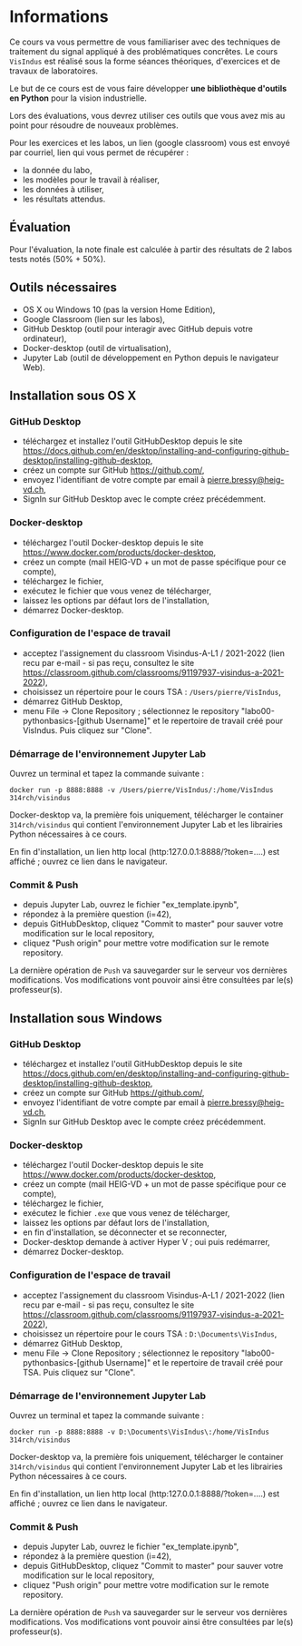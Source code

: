 # Informations

Ce cours va vous permettre de vous familiariser avec des techniques de traitement du signal appliqué à des problématiques concrêtes. Le cours `VisIndus` est  réalisé sous la forme séances théoriques, d'exercices et de travaux de laboratoires. 

Le but de ce cours est de vous faire développer **une bibliothèque d'outils en Python** pour la vision industrielle.

Lors des évaluations, vous devrez utiliser ces outils que vous avez mis au point pour résoudre de nouveaux problèmes.

Pour les exercices et les labos, un lien (google classroom) vous est envoyé par courriel, lien qui vous permet de récupérer :
- la donnée du labo, 
- les modèles pour le travail à réaliser,
- les données à utiliser,
- les résultats attendus.

## Évaluation

Pour l'évaluation, la note finale est calculée à partir des résultats de 2 labos tests notés (50% + 50%).

## Outils nécessaires

- OS X ou Windows 10 (pas la version Home Edition),
- Google Classroom (lien sur les labos), 
- GitHub Desktop (outil pour interagir avec GitHub depuis votre ordinateur),
- Docker-desktop (outil de virtualisation),
- Jupyter Lab (outil de développement en Python depuis le navigateur Web).

## Installation sous OS X

### GitHub Desktop

- téléchargez et installez l'outil GitHubDesktop depuis le site https://docs.github.com/en/desktop/installing-and-configuring-github-desktop/installing-github-desktop,
- créez un compte sur GitHub https://github.com/,
- envoyez l'identifiant de votre compte par email à pierre.bressy@heig-vd.ch,
- SignIn sur GitHub Desktop avec le compte créez précédemment.

### Docker-desktop

- téléchargez l'outil Docker-desktop depuis le site https://www.docker.com/products/docker-desktop,
- créez un compte (mail HEIG-VD + un mot de passe spécifique pour  ce compte),
- téléchargez le fichier,
- exécutez le fichier  que vous venez de télécharger,
- laissez les options par défaut lors de l'installation,
- démarrez Docker-desktop.

### Configuration de l'espace de travail

- acceptez l'assignement du classroom Visindus-A-L1 / 2021-2022 (lien recu par e-mail - si pas reçu, consultez le site https://classroom.github.com/classrooms/91197937-visindus-a-2021-2022),
- choisissez un répertoire pour le cours TSA : `/Users/pierre/VisIndus`,
- démarrez GitHub Desktop,
- menu File -> Clone Repository ; sélectionnez le repository "labo00-pythonbasics-[github Username]" et le repertoire de travail créé pour VisIndus. Puis cliquez sur "Clone".

### Démarrage de l'environnement Jupyter Lab

Ouvrez un terminal et tapez la commande suivante :

`docker run -p 8888:8888 -v /Users/pierre/VisIndus/:/home/VisIndus 314rch/visindus`

Docker-desktop va, la première fois uniquement, télécharger le container `314rch/visindus` qui contient l'environnement Jupyter Lab et les librairies Python nécessaires à ce cours.

En fin d'installation, un lien http local (http:127.0.0.1:8888/?token=....) est affiché ; ouvrez ce lien dans le navigateur.

### Commit & Push

- depuis Jupyter Lab, ouvrez le fichier "ex_template.ipynb",
- répondez à la première question (i=42),
- depuis GitHubDesktop, cliquez "Commit to master" pour sauver votre modification sur le local repository,
- cliquez "Push origin" pour mettre votre modification sur le remote repository.

La dernière opération de `Push` va sauvegarder sur le serveur vos dernières modifications. Vos modifications vont pouvoir ainsi être consultées par le(s) professeur(s).

## Installation sous Windows

### GitHub Desktop

- téléchargez et installez l'outil GitHubDesktop depuis le site https://docs.github.com/en/desktop/installing-and-configuring-github-desktop/installing-github-desktop,
- créez un compte sur GitHub https://github.com/,
- envoyez l'identifiant de votre compte par email à pierre.bressy@heig-vd.ch,
- SignIn sur GitHub Desktop avec le compte créez précédemment.

### Docker-desktop

- téléchargez l'outil Docker-desktop depuis le site https://www.docker.com/products/docker-desktop,
- créez un compte (mail HEIG-VD + un mot de passe spécifique pour  ce compte),
- téléchargez le fichier,
- exécutez le fichier `.exe` que vous venez de télécharger,
- laissez les options par défaut lors de l'installation,
- en fin d'installation, se déconnecter et se reconnecter,
- Docker-desktop demande à activer Hyper V ; oui puis redémarrer,
- démarrez Docker-desktop.

### Configuration de l'espace de travail


- acceptez l'assignement du classroom Visindus-A-L1 / 2021-2022 (lien recu par e-mail - si pas reçu, consultez le site https://classroom.github.com/classrooms/91197937-visindus-a-2021-2022),
- choisissez un répertoire pour le cours TSA : `D:\Documents\VisIndus`,
- démarrez GitHub Desktop,
- menu File -> Clone Repository ; sélectionnez le repository "labo00-pythonbasics-[github Username]" et le repertoire de travail créé pour TSA. Puis cliquez sur "Clone".

### Démarrage de l'environnement Jupyter Lab

Ouvrez un terminal et tapez la commande suivante :

`docker run -p 8888:8888 -v D:\Documents\VisIndus\:/home/VisIndus 314rch/visindus`

Docker-desktop va, la première fois uniquement, télécharger le container `314rch/visindus` qui contient l'environnement Jupyter Lab et les librairies Python nécessaires à ce cours.

En fin d'installation, un lien http local (http:127.0.0.1:8888/?token=....) est affiché ; ouvrez ce lien dans le navigateur.

### Commit & Push

- depuis Jupyter Lab, ouvrez le fichier "ex_template.ipynb",
- répondez à la première question (i=42),
- depuis GitHubDesktop, cliquez "Commit to master" pour sauver votre modification sur le local repository,
- cliquez "Push origin" pour mettre votre modification sur le remote repository.

La dernière opération de `Push` va sauvegarder sur le serveur vos dernières modifications. Vos modifications vont pouvoir ainsi être consultées par le(s) professeur(s).
